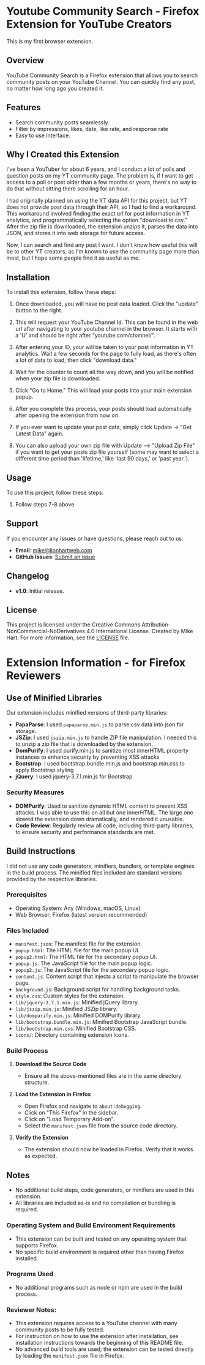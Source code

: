 # Youtube Community Search - Firefox Extension for YouTube Creators

This is my first browser extension. 

## Overview
YouTube Community Search is a Firefox extension that allows you to search community posts on your YouTube Channel. You can quickly find any post, no matter how long ago you created it. 

## Features
- Search community posts seamlessly. 
- Filter by impressions, likes, date, like rate, and response rate
- Easy to use interface.

## Why I Created this Extension

I've been a YouTuber for about 6 years, and I conduct a lot of polls and question posts on my YT community page. The problem is, if I want to get access to a poll or post older than a few months or years, there's no way to do that without sitting there scrolling for an hour.

I had originally planned on using the YT data API for this project, but YT does not provide post data through their API, so I had to find a workaround. This workaround involved finding the exact url for post information in YT analytics, and programmatically selecting the option "download to csv." After the zip file is downloaded, the extension unzips it, parses the data into JSON, and stores it into web storage for future access.

Now, I can search and find any post I want. I don't know how useful this will be to other YT creators, as I'm known to use the community page more than most, but I hope some people find it as useful as me.

## Installation

To install this extension, follow these steps:

1. Once downloaded, you will have no post data loaded. Click the "update" button to the right.

2. This will request your YouTube Channel Id. This can be found in the web url after navigating to your youtube channel in the browser. It starts with a 'U' and should be right after "youtube.com/channel/".

3. After entering your ID, your will be taken to your post information in YT analytics. Wait a few seconds for the page to fully load, as there's often a lot of data to load, then click "download data."

4. Wait for the counter to count all the way down, and you will be notified when your zip file is downloaded.

5. Click "Go to Home." This will load your posts into your main extension popup.

6. After you complete this process, your posts should load automatically after opening the extension from now on.

7. If you ever want to update your post data, simply click Update -> "Get Latest Data" again. 

8. You can also upload your own zip file with Update --> "Upload Zip File" if you want to get your posts zip file yourself (some may want to select a different time period than 'lifetime,' like 'last 90 days,' or 'past year.').

## Usage

To use this project, follow these steps:

1. Follow steps 7-8 above

## Support
If you encounter any issues or have questions, please reach out to us:
- **Email**: mike@lionhartweb.com
- **GitHub Issues**: [Submit an issue](https://github.com/mlionhart/yt-firefox-extension-v1/issues)

## Changelog

- **v1.0**: Initial release.

## License
This project is licensed under the Creative Commons Attribution-NonCommercial-NoDerivatives 4.0 International License. Created by Mike Hart. For more information, see the [LICENSE](LICENSE.md) file.

# Extension Information - for Firefox Reviewers

## Use of Minified Libraries
Our extension includes minified versions of third-party libraries:
- **PapaParse**: I used `papaparse.min.js` to parse csv data into json for storage.
- **JSZip**: I used `jszip.min.js` to handle ZIP file manipulation. I needed this to unzip a zip file that is downloaded by the extension.
- **DomPurify**: I used purify.min.js to sanitize most innerHTML property instances to enhance security by preventing XSS attacks
- **Bootstrap**: I used bootstrap.bundle.min.js and bootstrap.min.css to apply Bootstrap styling
- **jQuery**: I used jquery-3.7.1.min.js for Bootstrap

### Security Measures
- **DOMPurify**: Used to sanitize dynamic HTML content to prevent XSS attacks. I was able to use this on all but one innerHTML. The large one slowed the extension down dramatically, and rendered it unusable.
- **Code Review**: Regularly review all code, including third-party libraries, to ensure security and performance standards are met.

## Build Instructions
I did not use any code generators, minifiers, bundlers, or template engines in the build process. The minified files included are standard versions provided by the respective libraries.

### Prerequisites
- Operating System: Any (Windows, macOS, Linux)
- Web Browser: Firefox (latest version recommended)

### Files Included
- `manifest.json`: The manifest file for the extension.
- `popup.html`: The HTML file for the main popup UI.
- `popup2.html`: The HTML file for the secondary popup UI.
- `popup.js`: The JavaScript file for the main popup logic.
- `popup2.js`: The JavaScript file for the secondary popup logic.
- `content.js`: Content script that injects a script to manipulate the browser page.
- `background.js`: Background script for handling background tasks.
- `style.css`: Custom styles for the extension.
- `lib/jquery-3.7.1.min.js`: Minified jQuery library.
- `lib/jszip.min.js`: Minified JSZip library.
- `lib/dompurify.min.js`: Minified DOMPurify library.
- `lib/bootstrap.bundle.min.js`: Minified Bootstrap JavaScript bundle.
- `lib/bootstrap.min.css`: Minified Bootstrap CSS.
- `icons/`: Directory containing extension icons.

### Build Process
1. **Download the Source Code**
   - Ensure all the above-mentioned files are in the same directory structure.

2. **Load the Extension in Firefox**
   - Open Firefox and navigate to `about:debugging`.
   - Click on "This Firefox" in the sidebar.
   - Click on "Load Temporary Add-on".
   - Select the `manifest.json` file from the source code directory.

3. **Verify the Extension**
   - The extension should now be loaded in Firefox. Verify that it works as expected.

## Notes
- No additional build steps, code generators, or minifiers are used in this extension.
- All libraries are included as-is and no compilation or bundling is required.

### Operating System and Build Environment Requirements
- This extension can be built and tested on any operating system that supports Firefox.
- No specific build environment is required other than having Firefox installed.

### Programs Used
- No additional programs such as node or npm are used in the build process.

### Reviewer Notes:
- This extension requires access to a YouTube channel with many community posts to be fully tested.
- For instruction on how to use the extension after installation, see installation instructions towards the beginning of this README file.
- No advanced build tools are used; the extension can be tested directly by loading the `manifest.json` file in Firefox.


